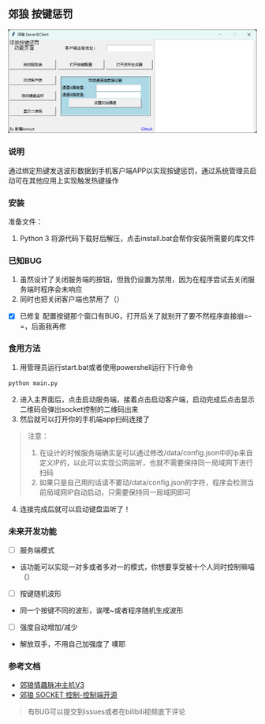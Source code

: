 ## 郊狼 按键惩罚
![主程序页面](/image.png)

### 说明

通过绑定热键发送波形数据到手机客户端APP以实现按键惩罚，通过系统管理员启动可在其他应用上实现触发热键操作

### 安装
准备文件：
1. Python 3
将源代码下载好后解压，点击install.bat会帮你安装所需要的库文件

### 已知BUG

1. 虽然设计了关闭服务端的按钮，但我仍设置为禁用，因为在程序尝试去关闭服务端时程序会未响应
2. 同时也把关闭客户端也禁用了（）
- [x] 已修复 配置按键那个窗口有BUG，打开后关了就别开了要不然程序直接崩=-=，后面我再修

### 食用方法

1. 用管理员运行start.bat或者使用powershell运行下行命令
```bash
python main.py
```
2. 进入主界面后，点击启动服务端，接着点击启动客户端，启动完成后点击显示二维码会弹出socket控制的二维码出来
3. 然后就可以打开你的手机端app扫码连接了
>注意：
> 1. 在设计的时候服务端确实是可以通过修改/data/config.json中的ip来自定义IP的，以此可以实现公网监听，也就不需要保持同一局域网下进行扫码
> 2. 如果只是自己用的话请不要动/data/config.json的字符，程序会检测当前局域网IP自动启动，只需要保持同一局域网即可
4. 连接完成后就可以启动键盘监听了！

### 未来开发功能
- [ ] 服务端模式 
- 该功能可以实现一对多或者多对一的模式，你想要享受被十个人同时控制嘛喵（）
- [ ] 按键随机波形
- 同一个按键不同的波形，诶嘿~或者程序随机生成波形
- [ ] 强度自动增加/减少
- 解放双手，不用自己加强度了 噢耶

### 参考文档

- [郊狼情趣脉冲主机V3](https://github.com/DG-LAB-OPENSOURCE/DG-LAB-OPENSOURCE/blob/main/coyote/v3/README_V3.md)
- [郊狼 SOCKET 控制-控制端开源](https://github.com/DG-LAB-OPENSOURCE/DG-LAB-OPENSOURCE/blob/main/socket/README.md)

> 有BUG可以提交到issues或者在bilibili视频底下评论
